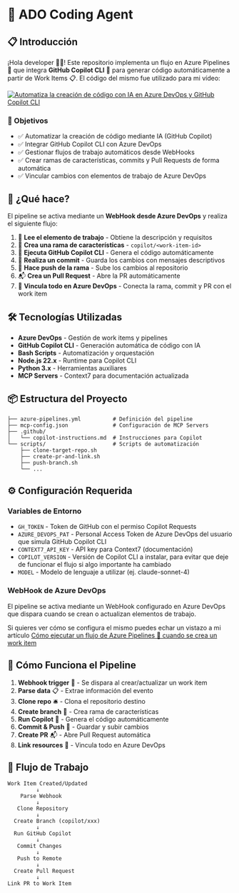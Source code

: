 # 🤖 ADO Coding Agent

## 📋 Introducción

¡Hola developer 👋🏻! Este repositorio implementa un flujo en Azure Pipelines 🚀 que integra **GitHub Copilot CLI** 🤖 para generar código automáticamente a partir de Work Items 📋. El código del mismo fue utilizado para mi vídeo:


[![Automatiza la creación de código con IA en Azure DevOps y GitHub Copilot CLI](https://img.youtube.com/vi/ZS0LQA2_zZQ/maxresdefault.jpg)](https://youtu.be/ZS0LQA2_zZQ)

### 🎯 Objetivos

- ✅ Automatizar la creación de código mediante IA (GitHub Copilot)
- ✅ Integrar GitHub Copilot CLI con Azure DevOps
- ✅ Gestionar flujos de trabajo automáticos desde WebHooks
- ✅ Crear ramas de características, commits y Pull Requests de forma automática
- ✅ Vincular cambios con elementos de trabajo de Azure DevOps

## 🚀 ¿Qué hace?

El pipeline se activa mediante un **WebHook desde Azure DevOps** y realiza el siguiente flujo:

1. 📖 **Lee el elemento de trabajo** - Obtiene la descripción y requisitos
2. 🌿 **Crea una rama de características** - `copilot/<work-item-id>`
3. 🤖 **Ejecuta GitHub Copilot CLI** - Genera el código automáticamente
4. 💾 **Realiza un commit** - Guarda los cambios con mensajes descriptivos
5. 🚀 **Hace push de la rama** - Sube los cambios al repositorio
6. 📬 **Crea un Pull Request** - Abre la PR automáticamente
7. 🔗 **Vincula todo en Azure DevOps** - Conecta la rama, commit y PR con el work item

## 🛠️ Tecnologías Utilizadas

- **Azure DevOps** - Gestión de work items y pipelines
- **GitHub Copilot CLI** - Generación automática de código con IA
- **Bash Scripts** - Automatización y orquestación
- **Node.js 22.x** - Runtime para Copilot CLI
- **Python 3.x** - Herramientas auxiliares
- **MCP Servers** - Context7 para documentación actualizada

## 📦 Estructura del Proyecto

```
├── azure-pipelines.yml          # Definición del pipeline
├── mcp-config.json              # Configuración de MCP Servers
├── .github/
│   └── copilot-instructions.md  # Instrucciones para Copilot
└── scripts/                     # Scripts de automatización
    ├── clone-target-repo.sh
    ├── create-pr-and-link.sh
    ├── push-branch.sh
    └── ...
```

## ⚙️ Configuración Requerida

### Variables de Entorno

- `GH_TOKEN` - Token de GitHub con el permiso Copilot Requests
- `AZURE_DEVOPS_PAT` - Personal Access Token de Azure DevOps del usuario que simula GitHub Copilot CLI
- `CONTEXT7_API_KEY` - API key para Context7 (documentación)
- `COPILOT_VERSION` - Versión de Copilot CLI a instalar, para evitar que deje de funcionar el flujo si algo importante ha cambiado
- `MODEL` - Modelo de lenguaje a utilizar (ej. claude-sonnet-4)

### WebHook de Azure DevOps

El pipeline se activa mediante un WebHook configurado en Azure DevOps que dispara cuando se crean o actualizan elementos de trabajo.

Si quieres ver cómo se configura el mismo puedes echar un vistazo a mi artículo [Cómo ejecutar un flujo de Azure Pipelines 🚀 cuando se crea un work item](https://www.returngis.net/2025/10/como-ejecutar-un-flujo-de-azure-pipelines-%f0%9f%9a%80-cuando-se-crea-un-work-item/)

## 📝 Cómo Funciona el Pipeline

1. **Webhook trigger** 📡 - Se dispara al crear/actualizar un work item
2. **Parse data** 📋 - Extrae información del evento
3. **Clone repo** 🛎️ - Clona el repositorio destino
4. **Create branch** 🌿 - Crea rama de características
5. **Run Copilot** 🤖 - Genera el código automáticamente
6. **Commit & Push** 💾 - Guardar y subir cambios
7. **Create PR** 📬 - Abre Pull Request automática
8. **Link resources** 🔗 - Vincula todo en Azure DevOps

## 🔄 Flujo de Trabajo

```
Work Item Created/Updated
         ↓
    Parse Webhook
         ↓
   Clone Repository
         ↓
  Create Branch (copilot/xxx)
         ↓
  Run GitHub Copilot
         ↓
   Commit Changes
         ↓
   Push to Remote
         ↓
  Create Pull Request
         ↓
Link PR to Work Item
```
